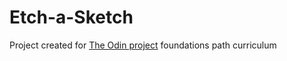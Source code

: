 # Etch-a-Sketch

Project created for [The Odin project](https://www.theodinproject.com/dashboard) foundations path curriculum